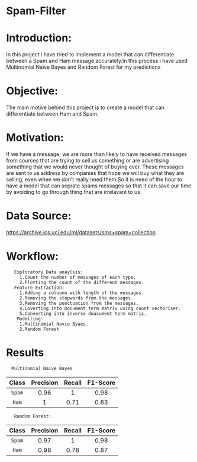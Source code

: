 # Spam-Filter
# Introduction:
In this project i have tried to implement  a model that can differentiate between a Spam and Ham message accurately.In this process i have used Multinomial Naive Bayes and Random Forest for my predictions
# Objective:
The main motive behind this project is to create a model that can differentiate between Ham and Spam.
# Motivation:
If we have a message, we are more than likely to have received messages from sources that are trying to sell us something or are advertising something that we would never thought of buying ever. These messages are sent to us address by companies that hope we will buy what they are selling, even when we don’t really need them.So it is need of the hour to have a model that can seprate spams messages so that it can save our time by avoiding to go through thing that are irrelavant to us.
# Data Source:
https://archive.ics.uci.edu/ml/datasets/sms+spam+collection
# Workflow:
       Exploratory Data anaylsis:
         1.Count the number of messages of each type.
         2.Plotting the count of the different messages.
       Feature Extraction:
         1.Adding a coloumn with length of the messages.
         2.Removing the stopwords from the messages.
         3.Removing the punctuation from the messages.
         4.Coverting into Document term matrix using count vectoriser.
         5.Converting into inverse doucument term matrix.
        Modelling:
         1.Multinomial Navie Byaes.
         2.Random Forest
# Results
      Multinomial Naive Bayes

|    **Class**     |    **Precision**    | **Recall**   |**F1-Score**|
 |:------------:|:-----------------:|:-----:|:------------:|
 | `Spam`| 0.96 |1|0.98|
 | `Ham`| 1 |0.71|0.83|

       Random Forest:
     
 |    **Class**     |    **Precision**    | **Recall**   |**F1-Score**|
 |:------------:|:-----------------:|:-----:|:------------:|
 | `Spam`| 0.97 |1|0.98|
 | `Ham`| 0.98 |0.78|0.87|
      
